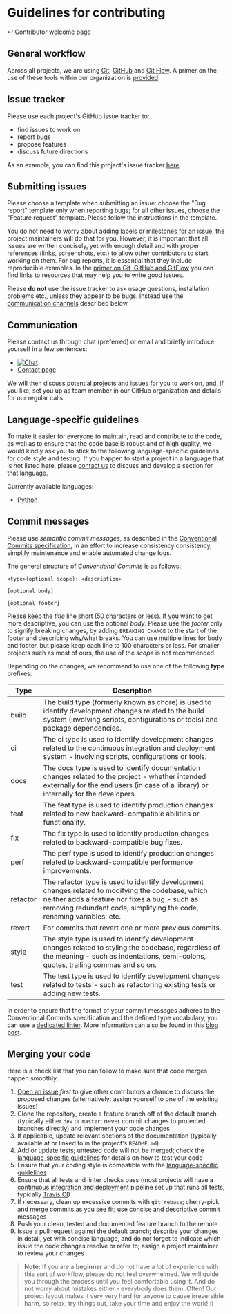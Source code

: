 # Guidelines for contributing

[&#8629; Contributor welcome page][contributing-start]

## General workflow

Across all projects, we are using [Git][git], [GitHub][github] and [Git
Flow][git-flow]. A primer on the use of these tools within our organization
is [provided][primer-git].

## Issue tracker

Please use each project's GitHub issue tracker to:

- find issues to work on
- report bugs
- propose features
- discuss future directions

As an example, you can find this project's issue tracker
[here][issue-tracker-example].

## Submitting issues

Please choose a template when submitting an issue: choose the "Bug report"
template only when reporting bugs; for all other issues, choose the "Feature
request" template. Please follow the instructions in the template.

You do not need to worry about adding labels or milestones for an issue, the
project maintainers will do that for you. However, it is important that all
issues are written concisely, yet with enough detail and with proper
references (links, screenshots, etc.) to allow other contributors to start
working on them. For bug reports, it is essential that they include
reproducible examples. In the [primer on Git, GitHub and GitFlow][primer-git]
you can find links to resources that may help you to write good issues.

Please **do not** use the issue tracker to ask usage questions, installation
problems etc., unless they appear to be bugs. Instead use the
[communication channels](#communication) described below.

## Communication

Please contact us through chat (preferred) or email and briefly introduce
yourself in a few sentences:

- [![Chat][badge-chat]][badge-url-chat]
- [Contact page][elixir-cloud-members]

We will then discuss potential projects and issues for you to work on, and, if
you like, set you up as team member in our GitHub organization and details for
our regular calls.

## Language-specific guidelines

To make it easier for everyone to maintain, read and contribute to the code,
as well as to ensure that the code base is robust and of high quality, we
would kindly ask you to stick to the following language-specific guidelines
for code style and testing. If you happen to start a project in a language
that is not listed here, please [contact us](#communication) to discuss and
develop a section for that language.

Currently available languages:

- [Python][guidelines-python]

## Commit messages

Please use _semantic commit messages_, as described in the [Conventional
Commits specification][conv-commits], in an effort to increase consistency
consistency, simplify maintenance and enable automated change logs.

The general structure of _Conventional Commits_ is as follows:

```console
<type>(optional scope): <description>

[optional body]

[optional footer]
```

Please keep the _title_ line short (50 characters or less). If you want to get
more descriptive, you can use the optional _body_. Please use the _footer_
only to signify breaking changes, by adding `BREAKING CHANGE` to the start of
the footer and describing why/what breaks. You can use multiple lines for
body and footer, but please keep each line to 100 characters or less. For
smaller projects such as most of ours, the use of the _scope_ is not
recommended.

Depending on the changes, we recommend to use one of the following **type**
prefixes:

| Type | Description |
| --- | --- |
| build | The build type (formerly known as chore) is used to identify development changes related to the build system (involving scripts, configurations or tools) and package dependencies.  |
| ci | The ci type is used to identify development changes related to the continuous integration and deployment system - involving scripts, configurations or tools. |
| docs | The docs type is used to identify documentation changes related to the project - whether intended externally for the end users (in case of a library) or internally for the developers. |
| feat | The feat type is used to identify production changes related to new backward-compatible abilities or functionality. |
| fix | The fix type is used to identify production changes related to backward-compatible bug fixes. |
| perf | The perf type is used to identify production changes related to backward-compatible performance improvements. |
| refactor | The refactor type is used to identify development changes related to modifying the codebase, which neither adds a feature nor fixes a bug - such as removing redundant code, simplifying the code, renaming variables, etc. |
| revert | For commits that revert one or more previous commits. |
| style | The style type is used to identify development changes related to styling the codebase, regardless of the meaning - such as indentations, semi-colons, quotes, trailing commas and so on. |
| test | The test type is used to identify development changes related to tests - such as refactoring existing tests or adding new tests. |

In order to ensure that the format of your commit messages adheres to the
Conventional Commits specification and the defined type vocabulary, you can
use a [dedicated linter][conv-commits-lint]. More information can also be found
in this [blog post][conv-commits-blog].

## Merging your code

Here is a check list that you can follow to make sure that code merges
happen smoothly:

1. [Open an issue](#submitting-issues) _first_ to give other contributors a
   chance to discuss the proposed changes (alternatively: assign yourself
   to one of the existing issues)
2. Clone the repository, create a feature branch off of the default branch
   (typically either `dev` or `master`; never commit changes to protected
   branches directly) and implement your code changes
3. If applicable, update relevant sections of the documentation (typically
   available at or linked to in the project's `README.md`)
4. Add or update tests; untested code will not be merged; check the
   [language-specific guidelines](#language-specific-guidelines) for details on
   how to test your code
5. Ensure that your coding style is compatible with the [language-specific
   guidelines](#language-specific-guidelines)
6. Ensure that all tests and linter checks pass (most projects will have a
   [continuous integration and deployment][ci-cd] pipeline set up that runs all
   tests, typically [Travis CI][travis-docs])
7. If necessary, clean up excessive commits with `git rebase`; cherry-pick and
   merge commits as you see fit; use concise and descriptive commit messages
8. Push your clean, tested and documented feature branch to the remote
9. Issue a pull request against the default branch; describe your changes in
   detail, yet with concise language, and do not forget to indicate which issue
   the code changes resolve or refer to; assign a project maintainer to review
   your changes

> **Note:** If you are a **beginner** and do not have a lot of experience with
> this sort of workflow, please do not feel overwhelmed. We will guide you
> through the process until you feel comfortable using it. And do not worry
> about mistakes either - everybody does them. Often! Our project layout makes
> it very very hard for anyone to cause irreversible harm, so relax, try things
> out, take your time and enjoy the work! :)

[badge-chat]: <https://img.shields.io/static/v1?label=chat&message=Slack&color=ff6994>
[badge-url-chat]: <https://join.slack.com/t/elixir-cloud/shared_invite/enQtNzA3NTQ5Mzg2NjQ3LTZjZGI1OGQ5ZTRiOTRkY2ExMGUxNmQyODAxMDdjM2EyZDQ1YWM0ZGFjOTJhNzg5NjE0YmJiZTZhZDVhOWE4MWM>
[ci-cd]: <https://en.wikipedia.org/wiki/Continuous_integration>
[contributing-start]: ../CONTRIBUTING.md
[conv-commits]: <https://www.conventionalcommits.org/en/v1.0.0-beta.2/#specification>
[conv-commits-blog]: <https://nitayneeman.com/posts/understanding-semantic-commit-messages-using-git-and-angular/>
[conv-commits-lint]: <https://github.com/conventional-changelog/commitlint>
[elixir-cloud-members]: <https://elixir-europe.github.io/cloud/categories/people.html>
[git]: <https://git-scm.com/>
[git-flow]: <https://nvie.com/posts/a-successful-git-branching-model/>
[github]: <https://github.com>
[issue-tracker-example]: <https://github.com/elixir-cloud-aai/elixir-cloud-aai/issues>
[primer-git]: git.md
[guidelines-python]: python.md
[travis-docs]: <https://docs.travis-ci.com/>
